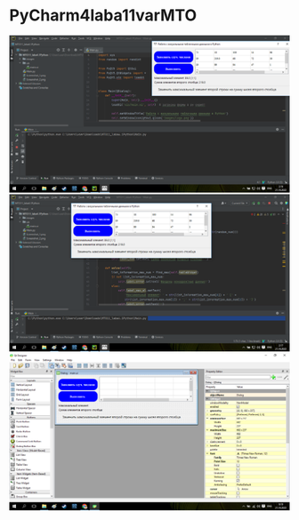 # PyCharm4laba11varMTO
![srcreenshot](laba4Python.png)
![srcreenshot](laba4.1Python.png)
![srcreenshot](laba4PythonQT.png)
